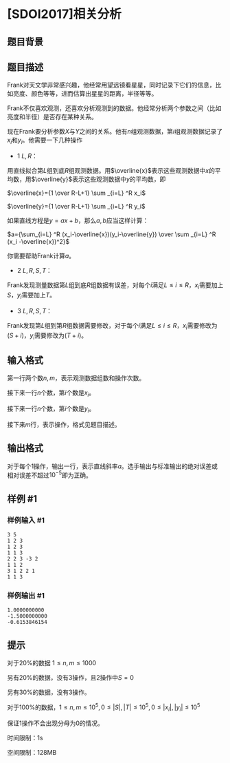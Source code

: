 # [SDOI2017]相关分析

## 题目背景



## 题目描述

Frank对天文学非常感兴趣，他经常用望远镜看星星，同时记录下它们的信息，比如亮度、颜色等等，进而估算出星星的距离，半径等等。


Frank不仅喜欢观测，还喜欢分析观测到的数据。他经常分析两个参数之间（比如亮度和半径）是否存在某种关系。


现在Frank要分析参数$X$与$Y$之间的关系。他有$n$组观测数据，第$i$组观测数据记录了$x_i$和$y_i$。他需要一下几种操作


- 1 $L,R$：

 
用直线拟合第$L$组到底$R$组观测数据。用$\overline{x}$表示这些观测数据中$x$的平均数，用$\overline{y}$表示这些观测数据中$y$的平均数，即

 
$\overline{x}={1 \over R-L+1} \sum _{i=L} ^R x_i$

$\overline{y}={1 \over R-L+1} \sum _{i=L} ^R y_i$

 
如果直线方程是$y=ax+b$，那么$a,b$应当这样计算：

 
$a={\sum_{i=L} ^R (x_i-\overline{x})(y_i-\overline{y}) \over \sum _{i=L} ^R (x_i -\overline{x})^2}$

 
你需要帮助Frank计算$a$。

 
- 2 $L,R,S,T$：

Frank发现测量数据第$L$组到底$R$组数据有误差，对每个$i$满足$L \leq i \leq R$，$x_i$需要加上$S$，$y_i$需要加上$T$。

 
- 3 $L,R,S,T$：

Frank发现第$L$组到第$R$组数据需要修改，对于每个$i$满足$L \leq i \leq R$，$x_i$需要修改为$(S+i)$，$y_i$需要修改为$(T+i)$。


## 输入格式

第一行两个数$n,m$，表示观测数据组数和操作次数。


接下来一行$n$个数，第$i$个数是$x_i$。


接下来一行$n$个数，第$i$个数是$y_i$。


接下来$m$行，表示操作，格式见题目描述。


## 输出格式

对于每个1操作，输出一行，表示直线斜率$a$。选手输出与标准输出的绝对误差或相对误差不超过$10^{-5}$即为正确。


## 样例 #1

### 样例输入 #1
```
3 5
1 2 3
1 2 3
1 1 3
2 2 3 -3 2
1 1 2
3 1 2 2 1
1 1 3
```

### 样例输出 #1

```
1.0000000000
-1.5000000000
-0.6153846154
```

## 提示

对于20%的数据 $1 \leq n,m \leq 1000$


另有20%的数据，没有3操作，且2操作中$S=0$


另有30%的数据，没有3操作。


对于100%的数据，$1 \leq n,m \leq 10^5,0 \leq |S|,|T| \leq 10^5,0 \leq |x_i|,|y_i| \leq 10^5$

保证1操作不会出现分母为$0$的情况。


时间限制：1s


空间限制：128MB

